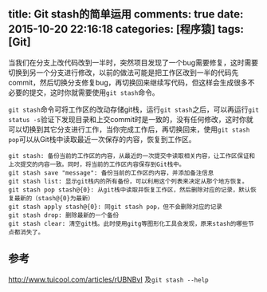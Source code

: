 title: Git stash的简单运用
comments: true
date: 2015-10-20 22:16:18
categories: [程序猿]
tags: [Git]
---

当我们在分支上改代码改到一半时，突然项目发现了一个bug需要修复，这时需要切换到另一个分支进行修改，以前的做法可能是把工作区改到一半的代码先commit，然后切换分支修复bug，再切换回来继续写代码，但这样会生成很多不必要的提交，这时你就需要使用`git stash`命令。
<!--more-->
`git stash`命令可将工作区的改动存储git栈，运行`git stash`之后，可以再运行`git status -s`验证下发现目录和上交commit时是一致的，没有任何修改，这时你就可以切换到其它分支进行工作，当你完成工作后，再切换回来，使用`git stash pop`可以从Git栈中读取最近一次保存的内容，恢复到工作区。

```
git stash: 备份当前的工作区的内容，从最近的一次提交中读取相关内容，让工作区保证和上次提交的内容一致。同时，将当前的工作区内容保存到Git栈中。
git stash save "message": 备份当前的工作区的内容，并添加备注信息
git stash list: 显示git栈内的所有备份，可以利用这个列表来决定从那个地方恢复。
git stash pop stash@{0}: 从git栈中读取并恢复工作区，然后删除对应的记录，默认恢复最新的（stash@{0}为最新）
git stash apply stash@{0}: 同git stash pop，但不会删除对应的记录
git stash drop: 删除最新的一个备份
git stash clear: 清空git栈。此时使用gitg等图形化工具会发现，原来stash的哪些节点都消失了。
```

## 参考
http://www.tuicool.com/articles/rUBNBvI
及`git stash --help`


